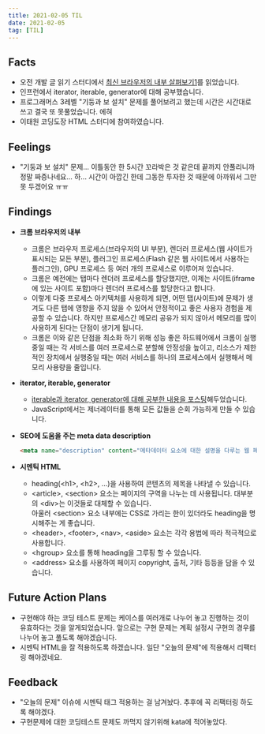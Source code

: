 ```yaml
---
title: 2021-02-05 TIL
date: 2021-02-05
tag: [TIL]
---
```


## Facts

- 오전 개발 글 읽기 스터디에서 [최신 브라우저의 내부 살펴보기1](https://d2.naver.com/helloworld/2922312)를 읽었습니다.
- 인프런에서 iterator, iterable, generator에 대해 공부했습니다.
- 프로그래머스 3레벨 "기둥과 보 설치" 문제를 풀어보려고 했는데 시간은 시간대로 쓰고 결국 또 못풀었습니다. 에혀
- 이태원 코딩도장 HTML 스터디에 참여하였습니다.

## Feelings

- "기둥과 보 설치" 문제... 이틀동안 한 5시간 꼬라박은 것 같은데 끝까지 안풀리니까 정말 짜증나네요... 하... 시간이 아깝긴 한데 그동한 투자한 것 때문에 아까워서 그만 못 두겠어요 ㅠㅠ

## Findings

- **크롬 브라우저의 내부**  
  - 크롬은 브라우저 프로세스(브라우저의 UI 부분), 렌더러 프로세스(웹 사이트가 표시되는 모든 부분), 플러그인 프로세스(Flash 같은 웹 사이트에서 사용하는 플러그인), GPU 프로세스 등 여러 개의 프로세스로 이루어져 있습니다.
  - 크롬은 예전에는 탭마다 렌더러 프로세스를 할당했지만, 이제는 사이트(iframe에 있는 사이트 포함)마다 렌더러 프로세스를 할당한다고 합니다.
  - 이렇게 다중 프로세스 아키텍처를 사용하게 되면, 어떤 탭(사이트)에 문제가 생겨도 다른 탭에 영향을 주지 않을 수 있어서 안정적이고 좋은 사용자 경험을 제공할 수 있습니다. 하지만 프로세스간 메모리 공유가 되지 않아서 메모리를 많이 사용하게 된다는 단점이 생기게 됩니다.
  - 크롬은 이와 같은 단점을 최소화 하기 위해 성능 좋은 하드웨어에서 크롬이 실행중일 때는 각 서비스를 여러 프로세스로 분할해 안정성을 높이고, 리소스가 제한적인 장치에서 실행중일 때는 여러 서비스를 하나의 프로세스에서 실행해서 메모리 사용량을 줄입니다.

- **iterator, iterable, generator**  
  - [iterable과 iterator, generator에 대해 공부한 내용을 포스팅](../../../../Posts/2021-02-05-Iterator)해두었습니다.
  - JavaScript에서는 제너레이터를 통해 모든 값들을 순회 가능하게 만들 수 있습니다.

- **SEO에 도움을 주는 meta data description**  
  
    ```html
    <meta name="description" content="메타데이터 요소에 대한 설명을 다루는 웹 페이지 입니다.">
    ```

- **시멘틱 HTML**  
  - heading(\<h1\>, \<h2\>, ...)을 사용하여 콘텐츠의 제목을 나타낼 수 있습니다.
  - \<article\>, \<section\> 요소는 페이지의 구역을 나누는 데 사용됩니다. 대부분의 \<div\>는 이것들로 대체할 수 있습니다.  
    아울러 \<section\> 요소 내부에는 CSS로 가리는 한이 있더라도 heading을 명시해주는 게 좋습니다.
  - \<header\>, \<footer\>, \<nav\>, \<aside\> 요소는 각각 용법에 따라 적극적으로 사용합니다.
  - \<hgroup\> 요소를 통해 heading을 그루핑 할 수 있습니다.
  - \<address\> 요소를 사용하여 페이지 copyright, 출처, 기타 등등을 담을 수 있습니다.

## Future Action Plans

- 구현해야 하는 코딩 테스트 문제는 케이스를 여러개로 나누어 놓고 진행하는 것이 유효하다는 것을 알게되었습니다. 앞으로는 구현 문제는 계획 설정시 구현의 경우를 나누어 놓고 풀도록 해야겠습니다.
- 시멘틱 HTML을 잘 적용하도록 하겠습니다. 일단 "오늘의 문제"에 적용해서 리팩터링 해야겠네요.

## Feedback

- "오늘의 문제" 이슈에 시멘틱 태그 적용하는 걸 남겨놨다. 추후에 꼭 리팩터링 하도록 해야겠다.
- 구현문제에 대한 코딩테스트 문제도 까먹지 않기위해 kata에 적어놓았다.
